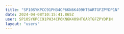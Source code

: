 ```yaml
---
title: "SP10SYKPCC91PH34CP6KN6K409HT6ARTGFZPYDP1N"
date: 2024-04-08T10:15:41.865Z
user: SP10SYKPCC91PH34CP6KN6K409HT6ARTGFZPYDP1N
layout: "users"
---
```

    